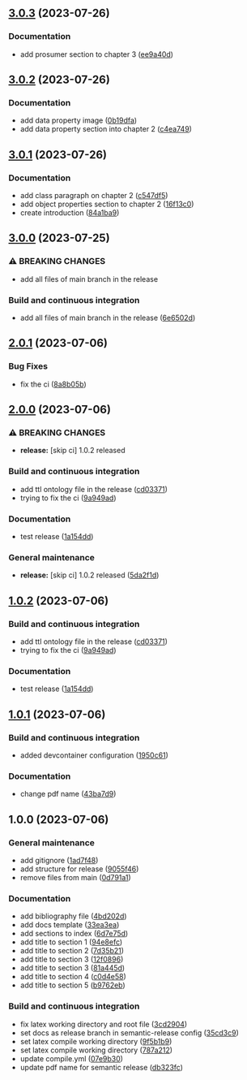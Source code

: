 ## [3.0.3](https://github.com/19eddie/SemanticWeb-Assignment02-03/compare/3.0.2...3.0.3) (2023-07-26)


### Documentation

* add prosumer section to chapter 3 ([ee9a40d](https://github.com/19eddie/SemanticWeb-Assignment02-03/commit/ee9a40d532664f14495f30314eaa49affcfa7ca8))

## [3.0.2](https://github.com/19eddie/SemanticWeb-Assignment02-03/compare/3.0.1...3.0.2) (2023-07-26)


### Documentation

* add data property image ([0b19dfa](https://github.com/19eddie/SemanticWeb-Assignment02-03/commit/0b19dfa1da7fd3f830acd834cc2f02eebc992f7e))
* add data property section into chapter 2 ([c4ea749](https://github.com/19eddie/SemanticWeb-Assignment02-03/commit/c4ea749d05acc31b24c8f3418dbd4fc4d7cdf9d7))

## [3.0.1](https://github.com/19eddie/SemanticWeb-Assignment02-03/compare/3.0.0...3.0.1) (2023-07-26)


### Documentation

* add class paragraph on chapter 2 ([c547df5](https://github.com/19eddie/SemanticWeb-Assignment02-03/commit/c547df52a43858a46de53d494857c5f47441f75a))
* add object properties section to chapter 2 ([16f13c0](https://github.com/19eddie/SemanticWeb-Assignment02-03/commit/16f13c0b9b71d93707792dc96917e76e19d07b2c))
* create introduction ([84a1ba9](https://github.com/19eddie/SemanticWeb-Assignment02-03/commit/84a1ba9d77cb5c401663d6ba7f678d034ada344f))

## [3.0.0](https://github.com/19eddie/SemanticWeb-Assignment02-03/compare/2.0.1...3.0.0) (2023-07-25)


### ⚠ BREAKING CHANGES

* add all files of main branch in the release

### Build and continuous integration

* add all files of main branch in the release ([6e6502d](https://github.com/19eddie/SemanticWeb-Assignment02-03/commit/6e6502d8e0d3bd62ff973398ef986767885c0b5c))

## [2.0.1](https://github.com/19eddie/SemanticWeb-Assignment02-03/compare/2.0.0...2.0.1) (2023-07-06)


### Bug Fixes

* fix the ci ([8a8b05b](https://github.com/19eddie/SemanticWeb-Assignment02-03/commit/8a8b05b13f8f979f3e1a72bbaa678e4c24c2d6b3))

## [2.0.0](https://github.com/19eddie/SemanticWeb-Assignment02-03/compare/1.0.1...2.0.0) (2023-07-06)


### ⚠ BREAKING CHANGES

* **release:** [skip ci] 1.0.2 released

### Build and continuous integration

* add ttl ontology file in the release ([cd03371](https://github.com/19eddie/SemanticWeb-Assignment02-03/commit/cd033715d874ec01df898e7d339060b433b9a7d0))
* trying to fix the ci ([9a949ad](https://github.com/19eddie/SemanticWeb-Assignment02-03/commit/9a949ad09c7906a6883f3d63515745d4ccfe72d3))


### Documentation

* test release ([1a154dd](https://github.com/19eddie/SemanticWeb-Assignment02-03/commit/1a154ddba7a2409600e24a6215b018e8bb8d7c6a))


### General maintenance

* **release:** [skip ci] 1.0.2 released ([5da2f1d](https://github.com/19eddie/SemanticWeb-Assignment02-03/commit/5da2f1d4ee68a7792099f8a042d4b1377a4539ee))

## [1.0.2](https://github.com/19eddie/SemanticWeb-Assignment02-03/compare/1.0.1...1.0.2) (2023-07-06)


### Build and continuous integration

* add ttl ontology file in the release ([cd03371](https://github.com/19eddie/SemanticWeb-Assignment02-03/commit/cd033715d874ec01df898e7d339060b433b9a7d0))
* trying to fix the ci ([9a949ad](https://github.com/19eddie/SemanticWeb-Assignment02-03/commit/9a949ad09c7906a6883f3d63515745d4ccfe72d3))


### Documentation

* test release ([1a154dd](https://github.com/19eddie/SemanticWeb-Assignment02-03/commit/1a154ddba7a2409600e24a6215b018e8bb8d7c6a))

## [1.0.1](https://github.com/19eddie/SemanticWeb-Assignment02-03/compare/1.0.0...1.0.1) (2023-07-06)


### Build and continuous integration

* added devcontainer configuration ([1950c61](https://github.com/19eddie/SemanticWeb-Assignment02-03/commit/1950c61fc7508ec0913b79739c3669fafe474973))


### Documentation

* change pdf name ([43ba7d9](https://github.com/19eddie/SemanticWeb-Assignment02-03/commit/43ba7d9f724fa88b641c0e78eabcb89770e7de00))

## 1.0.0 (2023-07-06)


### General maintenance

* add gitignore ([1ad7f48](https://github.com/19eddie/SemanticWeb-Assignment02-03/commit/1ad7f48060aa784df63d14308a2c6ba70e47f2e3))
* add structure for release ([9055f46](https://github.com/19eddie/SemanticWeb-Assignment02-03/commit/9055f46463e914140e0fd2c90afe18c5fb970d0d))
* remove files from main ([0d791a1](https://github.com/19eddie/SemanticWeb-Assignment02-03/commit/0d791a1516ea310d7c30e4f92ecd46d6eb2ee40d))


### Documentation

* add bibliography file ([4bd202d](https://github.com/19eddie/SemanticWeb-Assignment02-03/commit/4bd202d691a44fdd7bf6ded0f61cbf54e13f8197))
* add docs template ([33ea3ea](https://github.com/19eddie/SemanticWeb-Assignment02-03/commit/33ea3eaac7ca578eff36dcfa51639a9a2d127257))
* add sections to index ([6d7e75d](https://github.com/19eddie/SemanticWeb-Assignment02-03/commit/6d7e75d6cde8755dc29e6b7ff45c5832b6f919b2))
* add title to section 1 ([94e8efc](https://github.com/19eddie/SemanticWeb-Assignment02-03/commit/94e8efc53b7f75e6394abdd3ef5fcaf122e9361c))
* add title to section 2 ([7d35b21](https://github.com/19eddie/SemanticWeb-Assignment02-03/commit/7d35b2140aee9530a5888af419e47686b8864248))
* add title to section 3 ([12f0896](https://github.com/19eddie/SemanticWeb-Assignment02-03/commit/12f089603bba6ecc5fb783705ea8567be7854d51))
* add title to section 3 ([81a445d](https://github.com/19eddie/SemanticWeb-Assignment02-03/commit/81a445d958fd9aad87287f7095be396874c6d56d))
* add title to section 4 ([c0d4e58](https://github.com/19eddie/SemanticWeb-Assignment02-03/commit/c0d4e589e1a978f4c8aa3bed27a7b1bedb1779ae))
* add title to section 5 ([b9762eb](https://github.com/19eddie/SemanticWeb-Assignment02-03/commit/b9762eb8e2196015c10492738553f2524f19596a))


### Build and continuous integration

* fix latex working directory and root file ([3cd2904](https://github.com/19eddie/SemanticWeb-Assignment02-03/commit/3cd2904ac23ca3c12cec9b614e508df6f692a74e))
* set docs as release branch in semantic-release config ([35cd3c9](https://github.com/19eddie/SemanticWeb-Assignment02-03/commit/35cd3c97ca4cdcf13893f9dc1ddad87b64a3b0d7))
* set latex compile working directory ([9f5b1b9](https://github.com/19eddie/SemanticWeb-Assignment02-03/commit/9f5b1b9d809a75cbed213c700a71cb2abf81caa5))
* set latex compile working directory ([787a212](https://github.com/19eddie/SemanticWeb-Assignment02-03/commit/787a212a966a7107d8016c864d55c6bad0736d2e))
* update compile.yml ([07e9b30](https://github.com/19eddie/SemanticWeb-Assignment02-03/commit/07e9b309ed6d3f51fb9fe4c1a7e911c8b64125b9))
* update pdf name for semantic release ([db323fc](https://github.com/19eddie/SemanticWeb-Assignment02-03/commit/db323fcfd27e4e23a09714841c303874f28d7e09))
